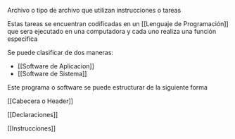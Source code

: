 
Archivo o tipo de archivo que utilizan instrucciones o tareas

Estas tareas se encuentran codificadas en un [[Lenguaje de Programación]] que sera ejecutado en una computadora y cada uno realiza una función especifica

Se puede clasificar de dos maneras: 
* [[Software de Aplicacion]]
* [[Software de Sistema]]

Este programa o software se puede estructurar de la siguiente forma

[[Cabecera o Header]]

[[Declaraciones]]

[[Instrucciones]]



